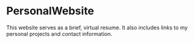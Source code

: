 # PersonalWebsite
This website serves as a brief, virtual resume. It also includes links to my personal projects and contact information. 
